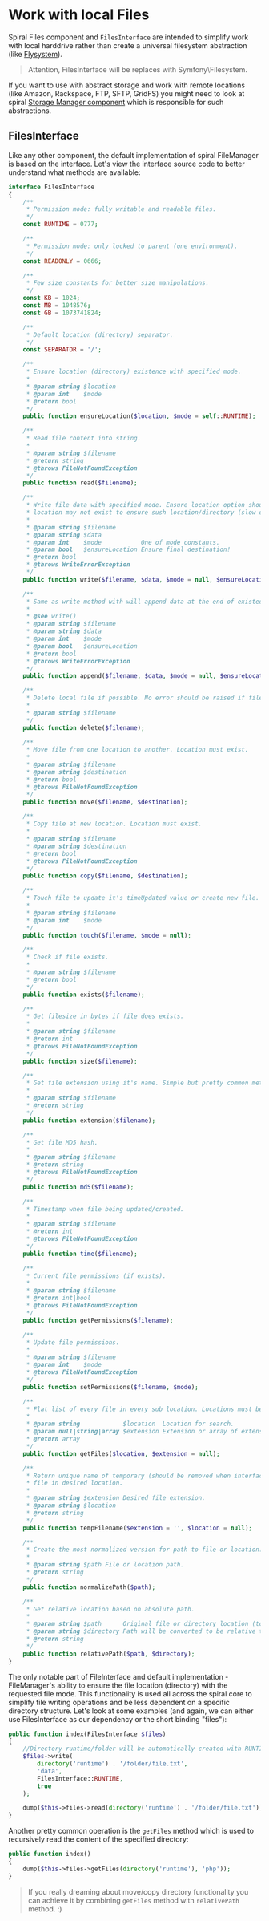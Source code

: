 # Work with local Files
Spiral Files component and `FilesInterface` are intended to simplify work with local harddrive rather than create a universal filesystem abstraction (like [Flysystem](https://github.com/thephpleague/flysystem)). 

> Attention, FilesInterface will be replaces with Symfony\Filesystem.

If you want to use with abstract storage and work with remote locations (like Amazon, Rackspace, FTP, SFTP, GridFS) you might need to look at spiral [Storage Manager component](/storage/overview.md) which is responsible for such abstractions. 

## FilesInterface
Like any other component, the default implementation of spiral FileManager is based on the interface. Let's view the interface source code to better understand what methods are available:

```php
interface FilesInterface
{
    /**
     * Permission mode: fully writable and readable files.
     */
    const RUNTIME = 0777;

    /**
     * Permission mode: only locked to parent (one environment).
     */
    const READONLY = 0666;

    /**
     * Few size constants for better size manipulations.
     */
    const KB = 1024;
    const MB = 1048576;
    const GB = 1073741824;

    /**
     * Default location (directory) separator.
     */
    const SEPARATOR = '/';

    /**
     * Ensure location (directory) existence with specified mode.
     *
     * @param string $location
     * @param int    $mode
     * @return bool
     */
    public function ensureLocation($location, $mode = self::RUNTIME);

    /**
     * Read file content into string.
     *
     * @param string $filename
     * @return string
     * @throws FileNotFoundException
     */
    public function read($filename);

    /**
     * Write file data with specified mode. Ensure location option should be used only if desired
     * location may not exist to ensure sush location/directory (slow operation).
     *
     * @param string $filename
     * @param string $data
     * @param int    $mode           One of mode constants.
     * @param bool   $ensureLocation Ensure final destination!
     * @return bool
     * @throws WriteErrorException
     */
    public function write($filename, $data, $mode = null, $ensureLocation = false);

    /**
     * Same as write method with will append data at the end of existed file without replacing it.
     *
     * @see write()
     * @param string $filename
     * @param string $data
     * @param int    $mode
     * @param bool   $ensureLocation
     * @return bool
     * @throws WriteErrorException
     */
    public function append($filename, $data, $mode = null, $ensureLocation = false);

    /**
     * Delete local file if possible. No error should be raised if file does not exists.
     *
     * @param string $filename
     */
    public function delete($filename);

    /**
     * Move file from one location to another. Location must exist.
     *
     * @param string $filename
     * @param string $destination
     * @return bool
     * @throws FileNotFoundException
     */
    public function move($filename, $destination);

    /**
     * Copy file at new location. Location must exist.
     *
     * @param string $filename
     * @param string $destination
     * @return bool
     * @throws FileNotFoundException
     */
    public function copy($filename, $destination);

    /**
     * Touch file to update it's timeUpdated value or create new file. Location must exist.
     *
     * @param string $filename
     * @param int    $mode
     */
    public function touch($filename, $mode = null);

    /**
     * Check if file exists.
     *
     * @param string $filename
     * @return bool
     */
    public function exists($filename);

    /**
     * Get filesize in bytes if file does exists.
     *
     * @param string $filename
     * @return int
     * @throws FileNotFoundException
     */
    public function size($filename);

    /**
     * Get file extension using it's name. Simple but pretty common method.
     *
     * @param string $filename
     * @return string
     */
    public function extension($filename);

    /**
     * Get file MD5 hash.
     *
     * @param string $filename
     * @return string
     * @throws FileNotFoundException
     */
    public function md5($filename);

    /**
     * Timestamp when file being updated/created.
     *
     * @param string $filename
     * @return int
     * @throws FileNotFoundException
     */
    public function time($filename);

    /**
     * Current file permissions (if exists).
     *
     * @param string $filename
     * @return int|bool
     * @throws FileNotFoundException
     */
    public function getPermissions($filename);

    /**
     * Update file permissions.
     *
     * @param string $filename
     * @param int    $mode
     * @throws FileNotFoundException
     */
    public function setPermissions($filename, $mode);

    /**
     * Flat list of every file in every sub location. Locations must be normalized.
     *
     * @param string            $location  Location for search.
     * @param null|string|array $extension Extension or array of extensions to files.
     * @return array
     */
    public function getFiles($location, $extension = null);

    /**
     * Return unique name of temporary (should be removed when interface implementation destructed)
     * file in desired location.
     *
     * @param string $extension Desired file extension.
     * @param string $location
     * @return string
     */
    public function tempFilename($extension = '', $location = null);

    /**
     * Create the most normalized version for path to file or location.
     *
     * @param string $path File or location path.
     * @return string
     */
    public function normalizePath($path);

    /**
     * Get relative location based on absolute path.
     *
     * @param string $path      Original file or directory location (to).
     * @param string $directory Path will be converted to be relative to this directory (from).
     * @return string
     */
    public function relativePath($path, $directory);
}
```

The only notable part of FileInterface and default implementation - FileManager's ability to ensure the file location (directory) with the requested file mode. This functionality is used all across the spiral core to simplify file writing operations and be less dependent on a specific directory structure. Let's look at some examples (and again, we can either use FilesInterface as our dependency or the short binding "files"):

```php
public function index(FilesInterface $files)
{
    //Directory runtime/folder will be automatically created with RUNTIME (777) mode
    $files->write(
        directory('runtime') . '/folder/file.txt',
        'data',
        FilesInterface::RUNTIME,
        true
    );

    dump($this->files->read(directory('runtime') . '/folder/file.txt'));
}
```

Another pretty common operation is the `getFiles` method which is used to recursively read the content of the specified directory:

```php
public function index()
{
    dump($this->files->getFiles(directory('runtime'), 'php'));
}
```

> If you really dreaming about move/copy directory functionality you can achieve it by combining `getFiles` method with `relativePath` method. :)
